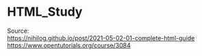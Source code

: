 # HTML_Study

Source:  
https://nihilog.github.io/post/2021-05-02-01-complete-html-guide  
https://www.opentutorials.org/course/3084
